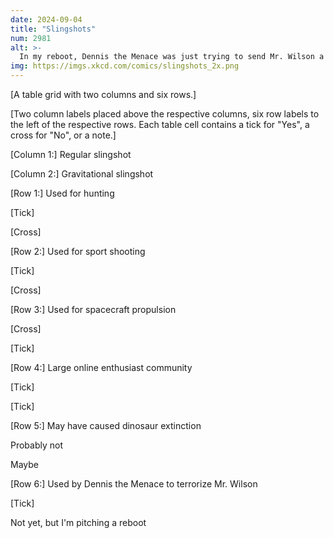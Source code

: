 ```yaml
---
date: 2024-09-04
title: "Slingshots"
num: 2981
alt: >-
  In my reboot, Dennis the Menace was just trying to send Mr. Wilson a nice comet, but accidentally wiped out his dinosaur garden.
img: https://imgs.xkcd.com/comics/slingshots_2x.png
---
```

[A table grid with two columns and six rows.]

[Two column labels placed above the respective columns, six row labels to the left of the respective rows.  Each table cell contains a tick for "Yes", a cross for "No", or a note.]

[Column 1:] Regular slingshot

[Column 2:] Gravitational slingshot

[Row 1:] Used for hunting

[Tick]

[Cross]

[Row 2:] Used for sport shooting

[Tick]

[Cross]

[Row 3:] Used for spacecraft propulsion

[Cross]

[Tick]

[Row 4:] Large online enthusiast community

[Tick]

[Tick]

[Row 5:] May have caused dinosaur extinction

Probably not

Maybe

[Row 6:] Used by Dennis the Menace to terrorize Mr. Wilson

[Tick]

Not yet, but I'm pitching a reboot